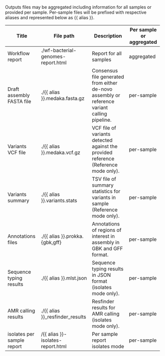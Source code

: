 Outputs files may be aggregated including information for all samples or provided per sample. Per-sample files will be prefixed with respective aliases and represented below as {{ alias }}.

| Title | File path | Description | Per sample or aggregated |
|-------|-----------|-------------|--------------------------|
| Workflow report | ./wf-bacterial-genomes-report.html | Report for all samples | aggregated |
| Draft assembly FASTA file | ./{{ alias }}.medaka.fasta.gz | Consensus file generated from either de-novo assembly or reference variant calling pipeline. | per-sample |
| Variants VCF file | ./{{ alias }}.medaka.vcf.gz | VCF file of variants detected against the provided reference (Reference mode only). | per-sample |
| Variants summary | ./{{ alias }}.variants.stats | TSV file of summary statistics for variants in sample (Reference mode only). | per-sample |
| Annotations files | ./{{ alias }}.prokka.{gbk,gff} | Annotations of regions of interest in assembly in GBK and GFF format. | per-sample |
| Sequence typing results | ./{{ alias }}.mlst.json | Sequence typing results in JSON format (isolates mode only). | per-sample |
| AMR calling results | ./{{ alias }}_resfinder_results | Resfinder results for AMR calling (isolates mode only). | per-sample |
| isolates per sample report | /{{ alias }}-isolates-report.html | Per sample report isolates mode | per-sample |
